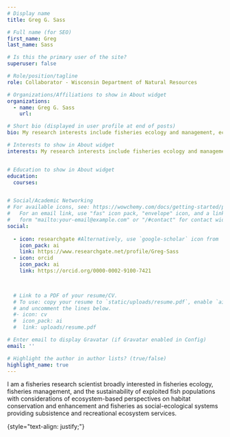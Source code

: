```yaml
---
# Display name
title: Greg G. Sass

# Full name (for SEO)
first_name: Greg
last_name: Sass

# Is this the primary user of the site?
superuser: false

# Role/position/tagline
role: Collaborator - Wisconsin Department of Natural Resources

# Organizations/Affiliations to show in About widget
organizations:
  - name: Greg G. Sass
    url: 

# Short bio (displayed in user profile at end of posts)
bio: My research interests include fisheries ecology and management, ecosystem-based fisheries management, whole-lake studies, fish habitat, invasive species ecology and management, and aquatic ecology.

# Interests to show in About widget
interests: My research interests include fisheries ecology and management, ecosystem-based fisheries management, whole-lake studies, fish habitat, invasive species ecology and management, and aquatic ecology.


# Education to show in About widget
education:
  courses:


# Social/Academic Networking
# For available icons, see: https://wowchemy.com/docs/getting-started/page-builder/#icons
#   For an email link, use "fas" icon pack, "envelope" icon, and a link in the
#   form "mailto:your-email@example.com" or "/#contact" for contact widget.
social:
 
  - icon: researchgate #Alternatively, use `google-scholar` icon from `ai` icon pack
    icon_pack: ai
    link: https://www.researchgate.net/profile/Greg-Sass
  - icon: orcid
    icon_pack: ai
    link: https://orcid.org/0000-0002-9100-7421


    
  # Link to a PDF of your resume/CV.
  # To use: copy your resume to `static/uploads/resume.pdf`, enable `ai` icons in `params.yaml`,
  # and uncomment the lines below.
  #- icon: cv
  #  icon_pack: ai
  #  link: uploads/resume.pdf

# Enter email to display Gravatar (if Gravatar enabled in Config)
email: ''

# Highlight the author in author lists? (true/false)
highlight_name: true
---
```


I am a fisheries research scientist broadly interested in fisheries ecology, fisheries management, and the sustainability of exploited fish populations with considerations of ecosystem-based perspectives on habitat conservation and enhancement and fisheries as social-ecological systems providing subsistence and recreational ecosystem services.

{style="text-align: justify;"}
